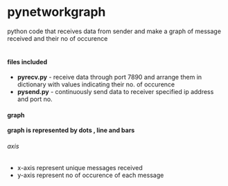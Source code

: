 # pynetworkgraph   
python code that receives data from sender and make a graph of message received and their no of occurence  
<br />  
#### files included   
* **pyrecv.py** - receive data through port 7890 and arrange them in dictionary with values indicating their no. of occurence  
* **pysend.py** - continuously send data to receiver specified ip address and port no.  
#### graph  
**graph is represented by dots , line and bars**  
###### axis  
* x-axis represent unique messages received  
* y-axis represent no of occurence of each message  
<br />

